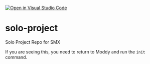 [![Open in Visual Studio Code](https://classroom.github.com/assets/open-in-vscode-c66648af7eb3fe8bc4f294546bfd86ef473780cde1dea487d3c4ff354943c9ae.svg)](https://classroom.github.com/online_ide?assignment_repo_id=9726717&assignment_repo_type=AssignmentRepo)
# solo-project
Solo Project Repo for SMX

If you are seeing this, you need to return to Moddy and run the `init` command.
